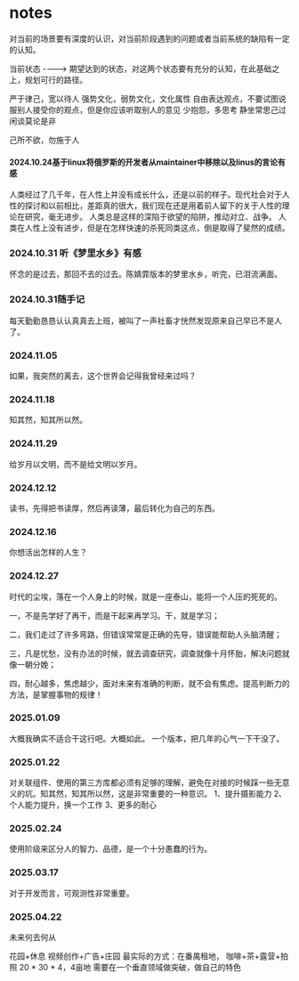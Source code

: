 # notes

对当前的场景要有深度的认识，对当前阶段遇到的问题或者当前系统的缺陷有一定的认知。

当前状态 ----> 期望达到的状态，对这两个状态要有充分的认知，在此基础之上，规划可行的路径。



严于律己，宽以待人
强势文化，弱势文化，文化属性
自由表达观点，不要试图说服别人接受你的观点，但是你应该听取别人的意见
少抱怨，多思考
静坐常思己过 闲谈莫论是非

己所不欲，勿施于人

#### 2024.10.24基于linux将俄罗斯的开发者从maintainer中移除以及linus的言论有感	

人类经过了几千年，在人性上并没有成长什么，还是以前的样子。现代社会对于人性的探讨和以前相比，差距真的很大，我们现在还是用着前人留下的关于人性的理论在研究，毫无进步。
人类总是这样的深陷于欲望的陷阱，推动对立、战争。
人类在人性上没有进步，但是在怎样快速的杀死同类这点，倒是取得了斐然的成绩。

### 2024.10.31 听《梦里水乡》有感

怀念的是过去，那回不去的过去。陈婧霏版本的梦里水乡，听完，已泪流满面。

### 2024.10.31随手记

每天勤勤恳恳认认真真去上班，被叫了一声社畜才恍然发现原来自己早已不是人了。

### 2024.11.05

如果，我突然的离去，这个世界会记得我曾经来过吗？

### 2024.11.18

知其然，知其所以然。

### 2024.11.29

给岁月以文明，而不是给文明以岁月。

### 2024.12.12

读书，先得把书读厚，然后再读薄，最后转化为自己的东西。

### 2024.12.16

你想活出怎样的人生？

### 2024.12.27

时代的尘埃，落在一个人身上的时候，就是一座泰山，能将一个人压的死死的。

一，不是先学好了再干，而是干起来再学习。干，就是学习；

二，我们走过了许多弯路，但错误常常是正确的先导，错误能帮助人头脑清醒；

三，凡是忧愁，没有办法的时候，就去调查研究，调查就像十月怀胎，解决问题就像一朝分娩；

四，耐心越多，焦虑越少，面对未来有准确的判断，就不会有焦虑。提高判断力的方法，是掌握事物的规律！

### 2025.01.09
大概我确实不适合干这行吧。大概如此。
一个版本，把几年的心气一下干没了。

### 2025.01.22
对关联组件、使用的第三方库都必须有足够的理解，避免在对接的时候踩一些无意义的坑。知其然，知其所以然，这是非常重要的一种意识。
1、提升摄影能力
2、个人能力提升，换一个工作
3、更多的耐心

### 2025.02.24
使用阶级来区分人的智力、品德，是一个十分愚蠢的行为。

### 2025.03.17
对于开发而言，可观测性非常重要。

### 2025.04.22
未来何去何从


花园+休息
视频创作+广告+庄园
最实际的方式：在番禺租地， 咖啡+茶+露营+拍照
20 * 30 * 4，4亩地
需要在一个垂直领域做突破，做自己的特色




